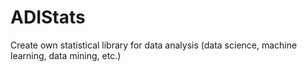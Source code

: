 # ADIStats
Create own statistical library for data analysis (data science, machine learning, data mining, etc.)
